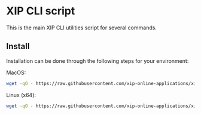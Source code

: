 # XIP CLI script

This is the main XIP CLI utilities script for several commands.

## Install

Installation can be done through the following steps for your environment:

MacOS:

```bash
wget -qO - https://raw.githubusercontent.com/xip-online-applications/xip-cli/master/install/macos.sh | bash
```

Linux (x64):

```bash
wget -qO - https://raw.githubusercontent.com/xip-online-applications/xip-cli/master/install/linux.sh | bash
```
